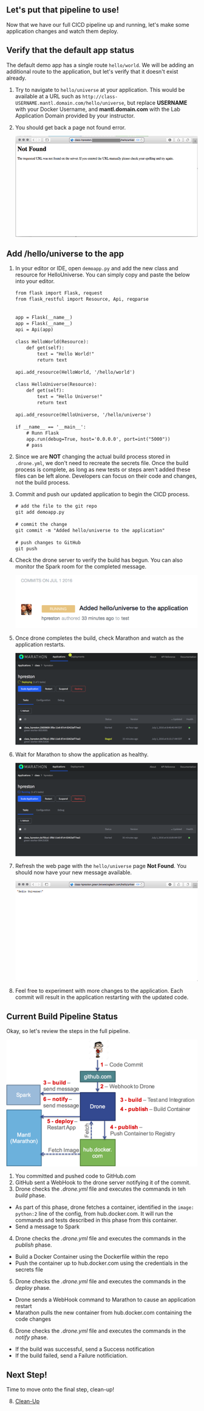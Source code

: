 ## Let's put that pipeline to use!

Now that we have our full CICD pipeline up and running, let's make some application changes and watch them deploy.

## Verify that the default app status

The default demo app has a single route `hello/world`.  We will be adding an additional route to the application, but let's verify that it doesn't exist already.

1. Try to navigate to `hello/universe` at your application.  This would be available at a URL such as `http://class-USERNAME.mantl.domain.com/hello/universe`, but replace **USERNAME** with your Docker Username, and **mantl.domain.com** with the Lab Application Domain provided by your instructor.
2. You should get back a page not found error.

    ![App Hello Universe Error](images/app_hello_universe_error.png)

## Add /hello/universe to the app

1. In your editor or IDE, open `demoapp.py` and add the new class and resource for HelloUniverse.  You can simply copy and paste the below into your editor.

    ```
    from flask import Flask, request
    from flask_restful import Resource, Api, reqparse


    app = Flask(__name__)
    app = Flask(__name__)
    api = Api(app)

    class HelloWorld(Resource):
        def get(self):
            text = "Hello World!"
            return text

    api.add_resource(HelloWorld, '/hello/world')

    class HelloUniverse(Resource):
        def get(self):
            text = "Hello Universe!"
            return text

    api.add_resource(HelloUniverse, '/hello/universe')

    if __name__ == '__main__':
        # Runn Flask
        app.run(debug=True, host='0.0.0.0', port=int("5000"))
        # pass

    ```
2. Since we are **NOT** changing the actual build process stored in `.drone.yml`, we don't need to recreate the secrets file.  Once the build process is complete, as long as new tests or steps aren't added these files can be left alone.  Developers can focus on their code and changes, not the build process.
3. Commit and push our updated application to begin the CICD process.
    ```
    # add the file to the git repo
    git add demoapp.py

    # commit the change
    git commit -m "Added hello/universe to the application"

    # push changes to GitHub
    git push
    ```

4. Check the drone server to verify the build has begun.  You can also monitor the Spark room for the completed message.

    ![Drone Build](images/drone_6th_build.png)

5. Once drone completes the build, check Marathon and watch as the application restarts.

    ![Marathon App Restart](images/marathon_app_restart.png)

6. Wait for Marathon to show the application as healthy.

    ![Marathon App Healthy](images/marathon_app_healthy.png)

7. Refresh the web page with the `hello/universe` page **Not Found**.  You should now have your new message available.

    ![App Hello Universe](images/app_hello_universe.png)

8. Feel free to experiment with more changes to the application.  Each commit will result in the application restarting with the updated code.


## Current Build Pipeline Status

Okay, so let's review the steps in the full pipeline.

![Final Diagram](images/stage_final_diagram.png)

1. You committed and pushed code to GitHub.com
2. GitHub sent a WebHook to the drone server notifying it of the commit.
3. Drone checks the _.drone.yml_ file and executes the commands in teh _build_ phase.
  * As part of this phase, drone fetches a container, identified in the `image: python:2` line of the config, from hub.docker.com.  It will run the commands and tests described in this phase from this container.
  * Send a message to Spark
4. Drone checks the _.drone.yml_ file and executes the commands in the _publish_ phase.
  * Build a Docker Container using the Dockerfile within the repo
  * Push the container up to hub.docker.com using the credentials in the secrets file
5. Drone checks the _.drone.yml_ file and executes the commands in the _deploy_ phase.
  * Drone sends a WebHook command to Marathon to cause an application restart
  * Marathon pulls the new container from hub.docker.com containing the code changes
6. Drone checks the _.drone.yml_ file and executes the commands in the _notify_ phase.
  * If the build was successful, send a Success notification
  * If the build failed, send a Failure notificiation.

## Next Step!

Time to move onto the final step, clean-up!

8. [Clean-Up](cleanup.md)



